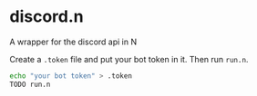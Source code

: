 # discord.n

A wrapper for the discord api in N

Create a `.token` file and put your bot token in it. Then run `run.n`.

```sh
echo "your bot token" > .token
TODO run.n
```
